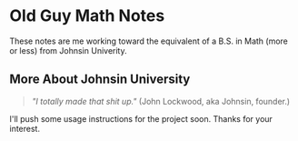 # Old Guy Math Notes

These notes are me working toward the equivalent of a B.S. in Math (more or less) from Johnsin Univerity.

## More About Johnsin University

> _"I totally made that shit up."_  (John Lockwood, aka Johnsin, founder.)

I'll push some usage instructions for the project soon.  Thanks for your interest.